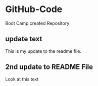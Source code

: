 # GitHub-Code
Boot Camp created Repository

## update text
This is my update to the readme file.

## 2nd update to README File
Look at this text